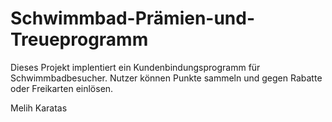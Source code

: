 # Schwimmbad-Prämien-und-Treueprogramm
Dieses Projekt implentiert ein Kundenbindungsprogramm für Schwimmbadbesucher. Nutzer können Punkte sammeln und gegen Rabatte oder Freikarten einlösen.

Melih Karatas
